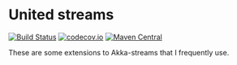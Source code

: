 # United streams

[![Build Status](https://travis-ci.org/mboogerd/united-streams.svg)](https://travis-ci.org/mboogerd/united-streams)
[![codecov.io](https://codecov.io/github/mboogerd/united-streams/coverage.svg?branch=master)](https://codecov.io/github/mboogerd/united-streams?branch=master)
[![Maven Central](https://img.shields.io/maven-central/v/mboogerd/united-streams_2.11.svg)](https://maven-badges.herokuapp.com/maven-central/mboogerd/united-streams_2.11)

These are some extensions to Akka-streams that I frequently use.